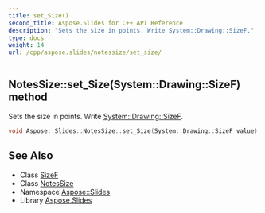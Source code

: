```yaml
---
title: set_Size()
second_title: Aspose.Slides for C++ API Reference
description: "Sets the size in points. Write System::Drawing::SizeF."
type: docs
weight: 14
url: /cpp/aspose.slides/notessize/set_size/
---
```

## NotesSize::set_Size(System::Drawing::SizeF) method


Sets the size in points. Write [System::Drawing::SizeF](../../../system.drawing/sizef/).

```cpp
void Aspose::Slides::NotesSize::set_Size(System::Drawing::SizeF value) override
```

## See Also

* Class [SizeF](../../system.drawing/sizef/)
* Class [NotesSize](./)
* Namespace [Aspose::Slides](../)
* Library [Aspose.Slides](../../)